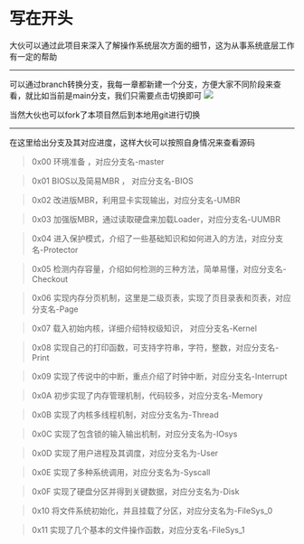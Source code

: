 # 写在开头
   
大伙可以通过此项目来深入了解操作系统层次方面的细节，这为从事系统底层工作有一定的帮助

---
   
可以通过branch转换分支，我每一章都新建一个分支，方便大家不同阶段来查看，就比如当前是main分支，我们只需要点击切换即可
![](http://imgsrc.baidu.com/super/pic/item/3ac79f3df8dcd1003d523ae5378b4710b8122f2c.jpg)

当然大伙也可以fork了本项目然后到本地用git进行切换

---
   
在这里给出分支及其对应进度，这样大伙可以按照自身情况来查看源码
> 0x00 环境准备 ，对应分支名-master
   
> 0x01 BIOS以及简易MBR ， 对应分支名-BIOS

> 0x02 改进版MBR，利用显卡实现输出，对应分支名-UMBR

> 0x03 加强版MBR，通过读取硬盘来加载Loader，对应分支名-UUMBR

> 0x04 进入保护模式，介绍了一些基础知识和如何进入的方法，对应分支名-Protector

> 0x05 检测内存容量，介绍如何检测的三种方法，简单易懂，对应分支名-Checkout

> 0x06 实现内存分页机制，这里是二级页表，实现了页目录表和页表，对应分支名-Page

> 0x07 载入初始内核，详细介绍特权级知识， 对应分支名-Kernel

> 0x08 实现自己的打印函数，可支持字符串，字符，整数，对应分支名-Print

> 0x09 实现了传说中的中断，重点介绍了时钟中断，对应分支名-Interrupt

> 0x0A 初步实现了内存管理机制，代码较多，对应分支名-Memory

> 0x0B 实现了内核多线程机制，对应分支名为-Thread

> 0x0C 实现了包含锁的输入输出机制，对应分支名为-IOsys

> 0x0D 实现了用户进程及其调度，对应分支名为-User

> 0x0E 实现了多种系统调用，对应分支名为-Syscall

> 0x0F 实现了硬盘分区并得到关键数据，对应分支名为-Disk

> 0x10 将文件系统初始化，并且挂载了分区，对应分支名为-FileSys_0

> 0x11 实现了几个基本的文件操作函数，对应分支名-FileSys_1
